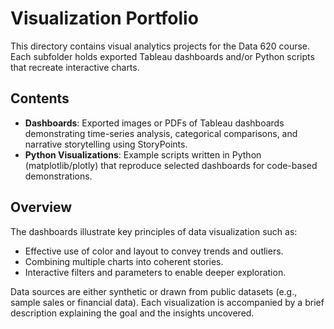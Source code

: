 # Visualization Portfolio

This directory contains visual analytics projects for the Data 620 course. Each subfolder holds exported Tableau dashboards and/or Python scripts that recreate interactive charts.

## Contents

- **Dashboards**: Exported images or PDFs of Tableau dashboards demonstrating time-series analysis, categorical comparisons, and narrative storytelling using StoryPoints.
- **Python Visualizations**: Example scripts written in Python (matplotlib/plotly) that reproduce selected dashboards for code-based demonstrations.

## Overview

The dashboards illustrate key principles of data visualization such as:

- Effective use of color and layout to convey trends and outliers.
- Combining multiple charts into coherent stories.
- Interactive filters and parameters to enable deeper exploration.

Data sources are either synthetic or drawn from public datasets (e.g., sample sales or financial data). Each visualization is accompanied by a brief description explaining the goal and the insights uncovered.
